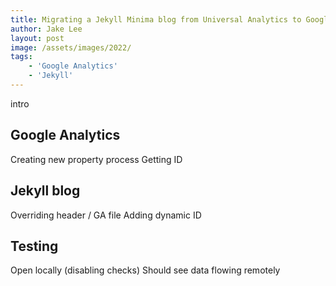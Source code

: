 ```yaml
---
title: Migrating a Jekyll Minima blog from Universal Analytics to Google Analytics 4 (GA4)
author: Jake Lee
layout: post
image: /assets/images/2022/
tags:
    - 'Google Analytics'
    - 'Jekyll'
---
```


intro

## Google Analytics
Creating new property process
Getting ID

## Jekyll blog
Overriding header / GA file
Adding dynamic ID

## Testing
Open locally (disabling checks)
Should see data flowing remotely